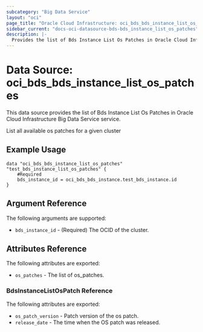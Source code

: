 ```yaml
---
subcategory: "Big Data Service"
layout: "oci"
page_title: "Oracle Cloud Infrastructure: oci_bds_bds_instance_list_os_patches"
sidebar_current: "docs-oci-datasource-bds-bds_instance_list_os_patches"
description: |-
  Provides the list of Bds Instance List Os Patches in Oracle Cloud Infrastructure Big Data Service service
---
```


# Data Source: oci_bds_bds_instance_list_os_patches
This data source provides the list of Bds Instance List Os Patches in Oracle Cloud Infrastructure Big Data Service service.

List all available os patches for a given cluster

## Example Usage

```hcl
data "oci_bds_bds_instance_list_os_patches" "test_bds_instance_list_os_patches" {
	#Required
	bds_instance_id = oci_bds_bds_instance.test_bds_instance.id
}
```

## Argument Reference

The following arguments are supported:

* `bds_instance_id` - (Required) The OCID of the cluster.


## Attributes Reference

The following attributes are exported:

* `os_patches` - The list of os_patches.

### BdsInstanceListOsPatch Reference

The following attributes are exported:

* `os_patch_version` - Patch version of the os patch.
* `release_date` - The time when the OS patch was released.


